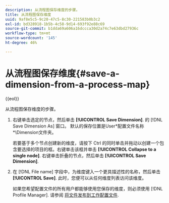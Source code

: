 ```yaml
---
description: 从流程图保存维度的步骤。
title: 从流程图保存维度
uuid: 9af8e5c5-9c20-47c5-8c30-221583b0b3c2
exl-id: bd328918-1b5b-4c58-9d14-693f92e88c69
source-git-commit: b1dda69a606a16dccca30d2a74c7e63dbd27936c
workflow-type: tm+mt
source-wordcount: '145'
ht-degree: 46%

---
```


# 从流程图保存维度{#save-a-dimension-from-a-process-map}

{{eol}}

从流程图保存维度的步骤。

1. 右键单击选定的节点，然后单击 **[!UICONTROL Save Dimension]**. 的 [!DNL Save Dimension As] 窗口。 默认的保存位置是User\*配置文件名称*\Dimension文件夹。

   若要基于多个节点创建新的维度，请按下 Ctrl 的同时单击并拖动以创建一个包含要选择的项目的框。右键单击该框并单击 **[!UICONTROL Collapse to a single node]**. 右键单击折叠的节点，然后单击 **[!UICONTROL Save Dimension]**.

1. 在 [!DNL File name] 字段中，为维度键入一个更具描述性的名称，然后单击 **[!UICONTROL Save]**. 此时，您便可以从任何维度列表访问该维度。

   如果您希望配置文件的所有用户都能够使用您保存的维度，则必须使用 [!DNL Profile Manager]. 请参阅 [将文件发布到工作配置文件](../../../../home/c-get-started/c-admin-intrf/c-prof-mgr/t-pub-files-wkg-prof.md#task-a0106e010c834d16bd60eef4721b6af9).

